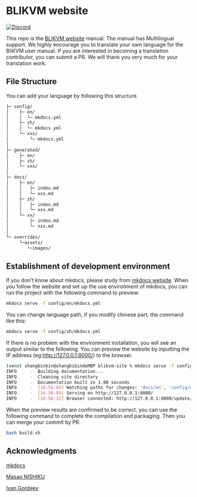 # BLIKVM website

[![Discord](https://img.shields.io/discord/943534043515977768?color=0&label=chat&logo=discord)](https://discord.gg/9Y374gUF6C)

This repo is the <a href="https://wiki.blicube.com/blikvm/en/" target="_blank">BLIKVM website</a> manual. The manual has Multilingual support. We highly encourage you to translate your own language for the BliKVM user manual. If you are interested in becoming a translation contributor,
you can submit a PR. We will thank you very much for your translation work.

## File Structure

You can add your language by following this structure.

```bash
├─ config/
│    ├─ en/
│    │  └─ mkdocs.yml
│    ├─ zh/
│    │  └─ mkdocs.yml
│    └─ xxx/
│        └─ mkdocs.yml
│
├─ generated/
│    ├─ en/
│    ├─ zh/
│    └─ xxx/
│
├─ docs/
│    ├─ en/
│    │   ├─ index.md 
│    │   └─ xxx.md
│    ├─ zh/
│    │   ├─ index.md 
│    │   └─ xxx.md
│    └─ xx/
│        ├─ index.md 
│        └─ xxx.md
│
└─ overrides/
     └─assets/
        └─images/
```

## Establishment of development environment

If you don't know about mkdocs, please study from <a href="https://squidfunk.github.io/mkdocs-material/getting-started/" target="_blank">mkdocs website</a>. When you follow the website and set up the use environment of mkdocs, you can run the project with the following command to preview:

```bash
mkdocs serve -f config/en/mkdocs.yml
```

You can change language path, if you modify chinese part, the command like this:

```bash
mkdocs serve -f config/zh/mkdocs.yml
```

If there is no problem with the environment installation, you will see an output similar to the following. You can preview the website by inputting the IP address (eg:http://127.0.0.1:8000/) to the browser.

```bash
(venv) shangbinbin@shangbibindeMBP blikvm-site % mkdocs serve -f config/en/mkdocs.yml
INFO     -  Building documentation...
INFO     -  Cleaning site directory
INFO     -  Documentation built in 1.08 seconds
INFO     -  [16:56:09] Watching paths for changes: 'docs/en', 'config/en/mkdocs.yml'
INFO     -  [16:56:09] Serving on http://127.0.0.1:8000/
INFO     -  [16:56:12] Browser connected: http://127.0.0.1:8000/update/
```

When the preview results are confirmed to be correct, you can use the following command to complete the compilation and packaging. Then you can merge your commit by PR.

```bash
bash build.sh
```

## Acknowledgments

<a href="https://www.mkdocs.org/" target="_blank">mkdocs</a>

<a href="https://github.com/nishiku" target="_blank">Masao NISHIKU</a>

<a href="https://github.com/GordoNice" target="_blank">Ivan Gordeev</a>
